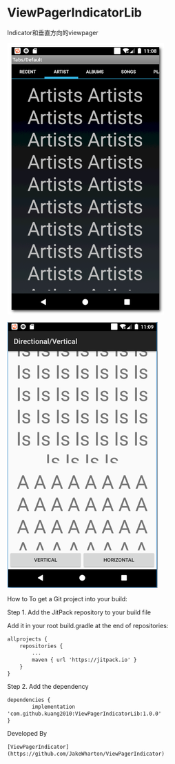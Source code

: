 # ViewPagerIndicatorLib
Indicator和垂直方向的viewpager


![Image text](1.png)

![Image text](2.png)


How to
To get a Git project into your build:

Step 1. Add the JitPack repository to your build file


Add it in your root build.gradle at the end of repositories:

	allprojects {
		repositories {
			...
			maven { url 'https://jitpack.io' }
		}
	}
Step 2. Add the dependency

	dependencies {
	        implementation 'com.github.kuang2010:ViewPagerIndicatorLib:1.0.0'
	}








Developed By
 
    [ViewPagerIndicator](https://github.com/JakeWharton/ViewPagerIndicator)
